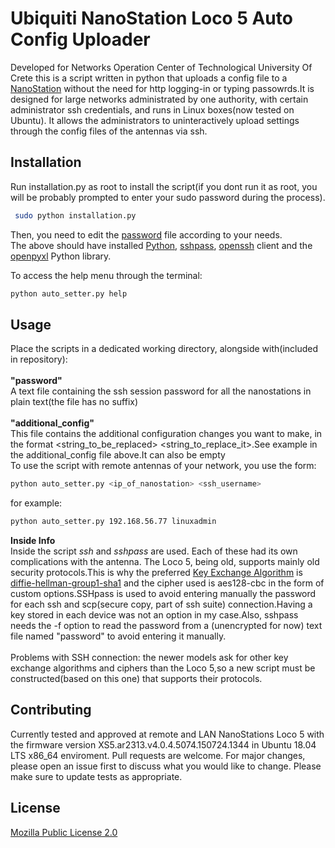 # Ubiquiti NanoStation Loco 5 Auto Config Uploader
Developed for Networks Operation Center of Technological University Of Crete this is a script
written in python that uploads a config file to a [NanoStation](https://www.ui.com/) without the need for http 
logging-in or typing passowrds.It is designed for large networks administrated by one authority, with certain
administrator ssh credentials, and runs in Linux boxes(now tested on Ubuntu). It allows the administrators to uninteractively upload settings through the config files of the antennas via ssh.

## Installation

Run installation.py as root to install the script(if you dont run it as root, you will be probably prompted to enter your sudo password during the process).
```bash
 sudo python installation.py
```
Then, you need to edit the <u>password</u> file according to your needs.</br>
The above should have installed [Python](https://www.python.org/), [sshpass](https://linux.die.net/man/1/sshpass), 
[openssh](https://www.openssh.com/) client and the [openpyxl](https://openpyxl.readthedocs.io/en/stable/) Python library.

To access the help menu through the terminal:
```bash
python auto_setter.py help
```
## Usage
Place the scripts in a dedicated working directory, alongside with(included in repository):</br> </br>
<b>"password"</b></br>
A text file containing the ssh session password for all the nanostations in plain text(the file has no suffix)</br></br>
<b>"additional_config"</b></br>
This file contains the additional configuration changes you want to make, in the format <string_to_be_replaced> <string_to_replace_it>.See example in the additional_config file above.It can also be empty</br>
To use the script with remote antennas of your network, you use the form:
```bash
python auto_setter.py <ip_of_nanostation> <ssh_username>
```
for example:
```bash
python auto_setter.py 192.168.56.77 linuxadmin
```
<b>Inside Info</b></br>
Inside the script <i>ssh</i> and <i>sshpass</i> are used. Each of these had its own complications with the antenna.
The Loco 5, being old, supports mainly old security protocols.This is why the preferred [Key Exchange Algorithm](https://en.wikipedia.org/wiki/Key_exchange) is 
[diffie-hellman-group1-sha1](https://www.openssh.com/legacy.html) and the cipher used is aes128-cbc in the form of custom options.SSHpass is used to avoid entering manually 
the password for each ssh and scp(secure copy, part of ssh suite) connection.Having a key stored in each device was not an 
option in my case.Also, sshpass needs the -f option to read the password from a (unencrypted for now) text file named 
"password" to avoid entering it manually. </br></br>
Problems with SSH connection: the newer models ask for other key exchange algorithms and ciphers than the Loco 5,so a new script must be constructed(based on this one) that supports their protocols.

## Contributing
Currently tested and approved at remote and LAN NanoStations Loco 5 with the firmware version XS5.ar2313.v4.0.4.5074.150724.1344 in Ubuntu 18.04 LTS x86_64 enviroment.
Pull requests are welcome. For major changes, please open an issue first to discuss what you would like to change.
Please make sure to update tests as appropriate.

## License
[Mozilla Public License 2.0](https://choosealicense.com/licenses/mpl-2.0/)
